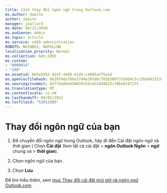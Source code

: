 ```yaml
---
title: Cách thay đổi ngôn ngữ trong Outlook.com
ms.author: daeite
author: daeite
manager: joallard
ms.date: 04/21/2020
ms.audience: Admin
ms.topic: article
ms.service: o365-administration
ROBOTS: NOINDEX, NOFOLLOW
localization_priority: Normal
ms.collection: Adm_O365
ms.custom:
- "8000014"
- "269"
ms.assetid: 6b5e5d32-d247-4dd9-b2d4-c4805a2f5e2d
ms.openlocfilehash: 662870da708a37d4e39fd0c783b580737a9d4c5cc5bb443322d517023bd938d2
ms.sourcegitcommit: b5f7da89a650d2915dc652449623c78be6247175
ms.translationtype: MT
ms.contentlocale: vi-VN
ms.lasthandoff: 08/05/2021
ms.locfileid: "53913305"
---
```

# <a name="change-your-language"></a>Thay đổi ngôn ngữ của bạn

1. Để chuyển đổi ngôn ngữ trong [](https://outlook.live.com/mail/options/general/timeAndLanguage/regional) Outlook, hãy đi đến Cài đặt ngôn ngữ và thời gian ( Chọn **Cài đặt** Xem tất cả cài đặt \> **ngôn Outlook Ngôn**  >  **ngữ** chung và  >  **thời gian**).

2. Chọn ngôn ngữ của bạn.

3. Chọn **Lưu**.

Để tìm hiểu thêm, xem [mục Thay đổi cài đặt múi giờ và ngôn ngữ Outlook.com](https://go.microsoft.com/fwlink/p/?linkid=873132).